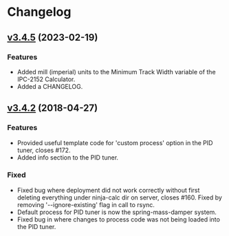 # Changelog

## [v3.4.5](https://github.com/gbmhunter/NinjaCalc/tree/v3.4.3) (2023-02-19)

### Features

* Added mill (imperial) units to the Minimum Track Width variable of the IPC-2152 Calculator.
* Added a CHANGELOG.

## [v3.4.2](https://github.com/gbmhunter/NinjaCalc/tree/v3.4.2) (2018-04-27)

### Features

* Provided useful template code for 'custom process' option in the PID tuner, closes #172.
* Added info section to the PID tuner.

### Fixed

* Fixed bug where deployment did not work correctly without first deleting everything under ninja-calc dir on server, closes #160. Fixed by removing '--ignore-existing' flag in call to rsync.
* Default process for PID tuner is now the spring-mass-damper system.
* Fixed bug in where changes to process code was not being loaded into the PID tuner.